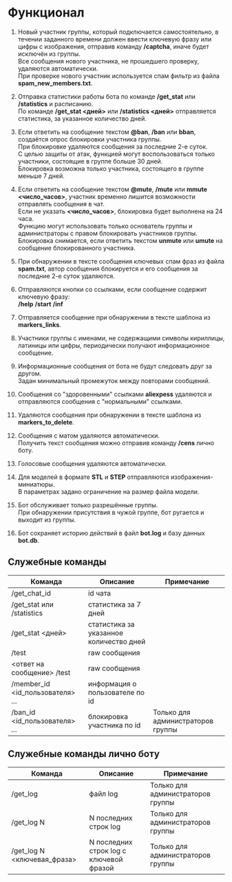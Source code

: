 # Функционал

1. Новый участник группы, который подключается самостоятельно, в течении заданного времени должен ввести ключевую фразу или цифры с изображения, отправив команду **/captcha**, иначе будет исключён из группы.  
Все сообщения нового участника, не прошедшего проверку, удаляются автоматически.  
При проверке нового участник используется спам фильтр из файла **spam_new_members.txt**.
 
2. Отправка статистики работы бота по команде **/get_stat** или **/statistics** и расписанию.  
По команде **/get_stat <дней>** или **/statistics <дней>** отправляется статистика, за указанное количество дней.

3. Если ответить на сообщение текстом **@ban**, **/ban** или **bban**, создаётся опрос блокировки участника группы.  
При блокировке удаляются сообщения за последние 2-е суток.  
С целью защиты от атак, функцией могут воспользоваться только участники, состоящие в группе больше 30 дней.  
Блокировка возможна только участника, состоящего в группе меньше 7 дней.

4. Если ответить на сообщение текстом **@mute**, **/mute** или **mmute <число_часов>**, участник временно лишится возможности отправлять сообщения в чат.  
Если не указать **<число_часов>**, блокировка будет выполнена на 24 часа.  
Функцию могут использовать только основатель группы и администраторы с правом блокировать участников группы.  
Блокировка снимается, если ответить текстом **unmute** или **umute** на сообщение блокированного участника. 

5. При обнаружении в тексте сообщения ключевых спам фраз из файла **spam.txt**, автор сообщения блокируется и его сообщения за последние 2-е суток удаляются.

6. Отправляются кнопки со ссылками, если сообщение содержит ключевую фразу:  
**/help** **/start** **/inf**

7. Отправляется сообщение при обнаружении в тексте шаблона из **markers_links**. 

8. Участники группы с именами, не содержащими символы кириллицы, латиницы или цифры, периодически получают информационное сообщение.

9. Информационные сообщения от бота не будут следовать друг за другом.  
Задан минимальный промежуток между повторами сообщений.

10. Сообщения со "здоровенными" ссылками **aliexpess** удаляются и отправляются сообщения с "нормальными" ссылками.

11. Удаляются сообщения при обнаружении в тексте шаблона из **markers_to_delete**.

12. Сообщения с матом удаляются автоматически.  
Получить текст сообщения можно отправив команду **/cens** лично боту.

13. Голосовые сообщения удаляются автоматически.

14. Для моделей в формате **STL** и **STEP** отправляются изображения-миниатюры.  
В параметрах задано ограничение на размер файла модели.

15. Бот обслуживает только разрешённые группы.  
При обнаружении присутствия в чужой группе, бот ругается и выходит из группы.

16. Бот сохраняет историю действий в файл **bot.log** и базу данных **bot.db**.

## Служебные команды
| Команда | Описание | Примечание |
| --- | --- | --- |
| /get_chat_id | id чата | |
| /get_stat или /statistics | статистика за 7 дней | |
| /get_stat <дней> | статистика за указанное количество дней | |
| /test | raw сообщения | |
| <ответ на сообщение> /test | raw сообщения | |
| /member_id <id_пользователя> ... | информация о пользователе по id | |
| /ban_id <id_пользователя> ... | блокировка участника по id | Только для администраторов группы |

## Служебные команды лично боту
| Команда | Описание | Примечание |
| --- | --- | --- |
| /get_log | файл log | Только для администраторов группы |
| /get_log N | N последних строк log | Только для администраторов группы |
| /get_log N <ключевая_фраза> | N последних строк log с ключевой фразой | Только для администраторов группы |